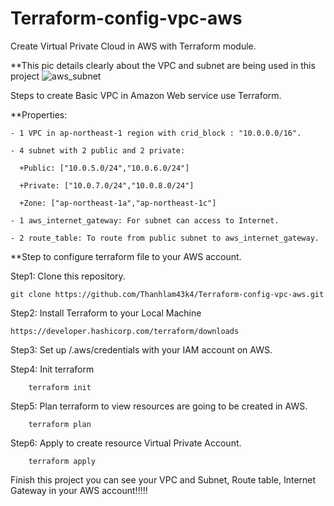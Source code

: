 
# Terraform-config-vpc-aws
Create Virtual Private Cloud in AWS with Terraform module.

**This pic details clearly about the VPC and subnet are being used in this project
![aws_subnet](https://github.com/Thanhlam43k4/Terraform-config-vpc-aws/assets/122345050/65423aaa-07fd-47e4-a26b-dce699a151f5)



Steps to create Basic VPC in Amazon Web service use Terraform. 

**Properties:

    - 1 VPC in ap-northeast-1 region with crid_block : "10.0.0.0/16".

    - 4 subnet with 2 public and 2 private:

      +Public: ["10.0.5.0/24","10.0.6.0/24"]

      +Private: ["10.0.7.0/24","10.0.8.0/24"]

      +Zone: ["ap-northeast-1a","ap-northeast-1c"]

    - 1 aws_internet_gateway: For subnet can access to Internet.

    - 2 route_table: To route from public subnet to aws_internet_gateway.

**Step to configure terraform file to your AWS account.

Step1: Clone this repository.

    git clone https://github.com/Thanhlam43k4/Terraform-config-vpc-aws.git

Step2: Install Terraform to your Local Machine 

    https://developer.hashicorp.com/terraform/downloads

Step3: Set up /.aws/credentials with your IAM account on AWS.

Step4: Init terraform

        terraform init

Step5: Plan terraform to view resources are going to be created in AWS.

        terraform plan

Step6: Apply to create resource Virtual Private Account.

        terraform apply

Finish this project you can see your VPC and Subnet, Route  table, Internet Gateway in your AWS account!!!!!
